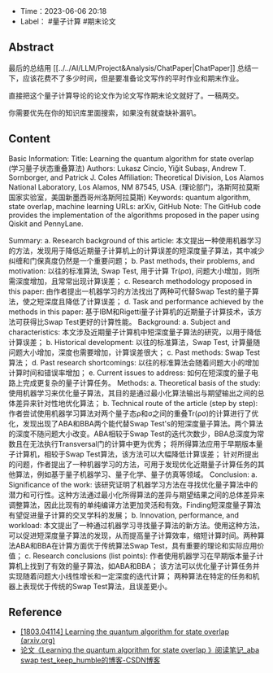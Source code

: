 - Time：2023-06-06 20:18
- Label： #量子计算 #期末论文

## Abstract

最后的总结用 [[../../AI/LLM/Project&Analysis/ChatPaper|ChatPaper]] 总结一下，应该花费不了多少时间，但是要准备论文写作的平时作业和期末作业。

直接把这个量子计算导论的论文作为论文写作期末论文就好了。一稿两交。

你需要优先在你的知识库里面搜索，如果没有就查缺补漏叭。

## Content
Basic Information:
Title: Learning the quantum algorithm for state overlap (学习量子状态重叠算法)
Authors: Lukasz Cincio, Yiğit Subaşı, Andrew T. Sornborger, and Patrick J. Coles
Affiliation: Theoretical Division, Los Alamos National Laboratory, Los Alamos, NM 87545, USA. (理论部门，洛斯阿拉莫斯国家实验室，美国新墨西哥州洛斯阿拉莫斯)
Keywords: quantum algorithm, state overlap, machine learning
URLs: arXiv, GitHub
Note: The GitHub code provides the implementation of the algorithms proposed in the paper using Qiskit and PennyLane.

Summary:
a. Research background of this article:
本文提出一种使用机器学习的方法，发现用于降低近期量子计算机上的计算误差的短深度量子算法，其中减少纠缠和门保真度仍然是一个重要问题；
b. Past methods, their problems, and motivation:
以往的标准算法, Swap Test, 用于计算 Tr(ρσ), 问题大小增加，则所需深度增加，且常常出现计算误差；
c. Research methodology proposed in this paper:
由作者提出一机器学习的方法找出了两种可代替Swap Test的量子算法，使之短深度且降低了计算误差；
d. Task and performance achieved by the methods in this paper:
基于IBM和Rigetti量子计算机的近期量子计算技术，该方法可获得比Swap Test更好的计算性能。
Background:
a. Subject and characteristics:
本文涉及近期量子计算机中短深度量子算法的研究，以用于降低计算误差；
b. Historical development:
以往的标准算法，Swap Test, 计算量随问题大小增加，深度也需要增加，计算误差很大；
c. Past methods:
Swap Test 算法；
d. Past research shortcomings:
以往的标准算法会随着问题大小的增加计算时间和错误率增加；
e. Current issues to address:
如何在短深度的量子电路上完成更复杂的量子计算任务。
Methods:
a. Theoretical basis of the study:
使用机器学习来优化量子算法，其目的是通过最小化算法输出与期望输出之间的总体差异来针对性地优化算法；
b. Technical route of the article (step by step):
作者尝试使用机器学习算法对两个量子态ρ和σ之间的重叠Tr(ρσ)的计算进行了优化，发现出现了ABA和BBA两个能代替Swap Test's的短深度量子算法。两个算法的深度不随问题大小改变。ABA相较于Swap Test的迭代次数少，BBA总深度为常数且在无法执行Transversal门的计算中更为优秀；
将所得算法应用于早期版本量子计算机，相较于Swap Test算法，该方法可以大幅降低计算误差；
针对所提出的问题，作者提出了一种机器学习的方法，可用于发现优化近期量子计算任务的其他算法，例如基于量子机器学习、量子化学、量子仿真等领域。
Conclusion:
a. Significance of the work:
该研究证明了机器学习方法在寻找优化量子算法中的潜力和可行性。这种方法通过最小化所得算法的差异与期望结果之间的总体差异来调整算法，因此比现有的单纯编译方法更加灵活和有效。Finding短深度量子算法有望促进量子计算的交叉学科的发展；
b. Innovation, performance, and workload:
本文提出了一种通过机器学习寻找量子算法的新方法。使用这种方法，可以促进短深度量子算法的发现，从而提高量子计算效率，缩短计算时间。两种算法ABA和BBA在计算方面优于传统算法Swap Test，具有重要的理论和实际应用价值；
c. Research conclusions (list points):
作者使用机器学习在早期版本量子计算机上找到了有效的量子算法，如ABA和BBA；
该方法可以优化量子计算任务并实现随着问题大小线性增长和一定深度的迭代计算；
两种算法在特定的任务和机器上表现优于传统的Swap Test算法，且误差更小。
## Reference

- [[1803.04114] Learning the quantum algorithm for state overlap (arxiv.org)](https://arxiv.org/abs/1803.04114)
- [论文《Learning the quantum algorithm for state overlap 》阅读笔记_aba swap test_keep_humble的博客-CSDN博客](https://blog.csdn.net/qq_43270444/article/details/116449172?ops_request_misc=&request_id=&biz_id=102&utm_term=Learing%20the%20quantum%20algorithm%20&utm_medium=distribute.pc_search_result.none-task-blog-2~all~sobaiduweb~default-0-116449172.142^v88^control_2,239^v2^insert_chatgpt&spm=1018.2226.3001.4187)
